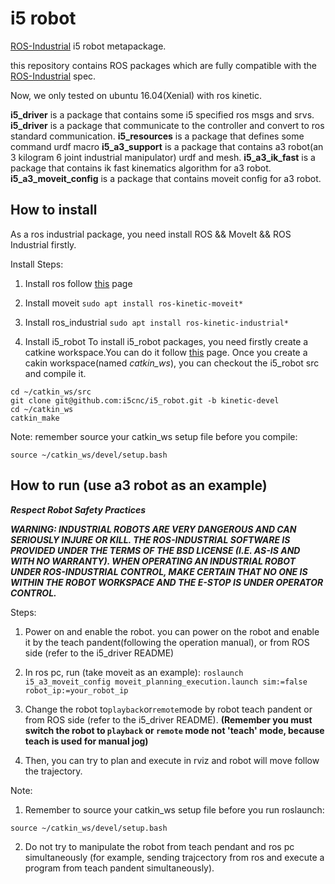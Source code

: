 # i5 robot

[ROS-Industrial](http://wiki.ros.org/Industrial) i5 robot metapackage.

this repository contains ROS packages which are fully compatible with the [ROS-Industrial](http://wiki.ros.org/Industrial) spec.

Now, we only tested on ubuntu 16.04(Xenial) with ros kinetic.

**i5_driver** is a package that contains some i5 specified ros msgs and srvs.
**i5_driver** is a package that communicate to the controller and convert to ros standard communication.
**i5_resources** is a package that defines some command urdf macro
**i5_a3_support** is a package that contains a3 robot(an 3 kilogram 6 joint industrial manipulator) urdf and mesh.
**i5_a3_ik_fast** is a package that contains ik fast kinematics algorithm for a3 robot.
**i5_a3_moveit_config** is a package that contains moveit config for a3 robot.


## How to install
As a ros industrial package, you need install ROS && MoveIt && ROS Industrial firstly.

Install Steps:

1. Install ros follow [this](http://wiki.ros.org/kinetic/Installation/Ubuntu) page

2. Install moveit
`sudo apt install ros-kinetic-moveit*`
3. Install ros_industrial
`sudo apt install ros-kinetic-industrial*`	
4. Install i5_robot
To install i5_robot packages, you need firstly create a catkine workspace.You can do it follow [this](http://wiki.ros.org/ROS/Tutorials/InstallingandConfiguringROSEnvironment) page.
Once you create a cakin workspace(named *catkin_ws*), you can checkout the i5_robot src and compile it.
```
cd ~/catkin_ws/src
git clone git@github.com:i5cnc/i5_robot.git -b kinetic-devel
cd ~/catkin_ws
catkin_make
```
Note: remember source your catkin_ws setup file before you compile:
```
source ~/catkin_ws/devel/setup.bash
```



## How to run (use a3 robot as an example)

***Respect Robot Safety Practices***

***WARNING: INDUSTRIAL ROBOTS ARE VERY DANGEROUS AND CAN SERIOUSLY INJURE OR KILL. THE ROS-INDUSTRIAL SOFTWARE IS PROVIDED UNDER THE TERMS OF THE BSD LICENSE (I.E. AS-IS AND WITH NO WARRANTY). WHEN OPERATING AN INDUSTRIAL ROBOT UNDER ROS-INDUSTRIAL CONTROL, MAKE CERTAIN THAT NO ONE IS WITHIN THE ROBOT WORKSPACE AND THE E-STOP IS UNDER OPERATOR CONTROL.***

Steps:

1. Power on and enable the robot.
you can power on the robot and enable it by the teach pandent(following the operation manual),
or from ROS side (refer to the i5_driver README)

2. In ros pc, run (take moveit as an example):
`roslaunch i5_a3_moveit_config moveit_planning_execution.launch sim:=false robot_ip:=your_robot_ip`

3. Change the robot to`playback`or`remote`mode by robot teach pandent or from ROS side (refer to the i5_driver README). **(Remember you must switch the robot to `playback` or `remote` mode not 'teach' mode, because teach is used for manual jog)**

4. Then, you can try to plan and execute in rviz and robot will move follow the trajectory.


Note: 

1. Remember to source your catkin_ws setup file before you run roslaunch:
```
source ~/catkin_ws/devel/setup.bash
```
2. Do not try to manipulate the robot from teach pendant and ros pc simultaneously (for example, sending trajcectory from ros and execute a program from teach pandent simultaneously).

